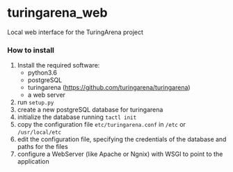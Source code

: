 # turingarena_web
Local web interface for the TuringArena project

### How to install

1) Install the required software:
    - python3.6
    - postgreSQL
    - turingarena (https://github.com/turingarena/turingarena)
    - a web server 
2) run `setup.py`
3) create a new postgreSQL database for turingarena
4) initialize the database running `tactl init`
5) copy the configuration file `etc/turingarena.conf` in `/etc` or `/usr/local/etc`
6) edit the configuration file, specifying the credentials of the database and paths for the files
7) configure a WebServer (like Apache or Ngnix) with WSGI to point to the application